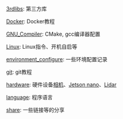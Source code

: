 [3rdlibs](https://github.com/AovoT/AT-Docs/tree/master/src/3rdlibs): 第三方库

[Docker](https://github.com/AovoT/AT-Docs/tree/master/src/Docker): Docker教程

[GNU_Compiler](https://github.com/AovoT/AT-Docs/tree/master/src/GNU-Compiler): CMake, gcc编译器配置

[Linux](https://github.com/AovoT/AT-Docs/tree/master/src/Linux): Linux指令、开机自启等

[environment_configure](https://github.com/AovoT/AT-Docs/tree/master/src/enviroment_configure): 一些环境配置记录

[git](https://github.com/AovoT/AT-Docs/tree/master/src/git): git教程

[hardware](https://github.com/AovoT/AT-Docs/tree/master/src/hardware): 硬件设备[相机](https://github.com/AovoT/AT-Docs/tree/master/src/hardware/camera)、[Jetson nano](https://github.com/AovoT/AT-Docs/tree/master/src/hardware/jetson)、[Lidar](https://github.com/AovoT/AT-Docs/tree/master/src/hardware/lidar)

[language](https://github.com/AovoT/AT-Docs/tree/master/src/language): 程序语言

[share](https://github.com/AovoT/AT-Docs/tree/master/src/share): 一些链接等的分享

